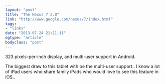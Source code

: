 ```yaml
---
layout: "post"
title: "The Nexus 7 2.0"
link: "http://www.google.com/nexus/7/index.html"
tags: 
- "links"
date: "2013-07-24 21:21:11"
ogtype: "article"
bodyclass: "post"
---
```


323 pixels-per-inch display, and multi-user support in Android.

The biggest draw to this tablet with be the multi-user support.. I know a lot of iPad users who share family iPads who would love to see this feature in iOS..